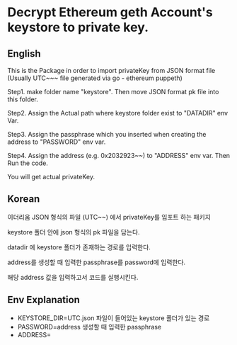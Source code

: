 # Decrypt Ethereum geth Account's keystore to private key.

## English

This is the Package in order to import privateKey from JSON format file (Usually UTC~~~ file generated via go - ethereum puppeth)

Step1. make folder name "keystore". Then move JSON format pk file into this folder.

Step2. Assign the Actual path where keystore folder exist to "DATADIR" env Var.

Step3. Assign the passphrase which you inserted when creating the address to "PASSWORD" env var.

Step4. Assign the address (e.g. 0x2032923~~) to "ADDRESS" env var. Then Run the code.

You will get actual privateKey.

## Korean

이더리움 JSON 형식의 파일 (UTC~~) 에서 privateKey를 임포트 하는 패키지

keystore 폴더 안에 json 형식의 pk 파일을 담는다.

datadir 에 keystore 폴더가 존재하는 경로를 입력한다.

address를 생성할 때 입력한 passphrase를 password에 입력한다.

해당 address 값을 입력하고서 코드를 실행시킨다.

## Env Explanation

- KEYSTORE_DIR=UTC.json 파일이 들어있는 keystore 폴더가 있는 경로
- PASSWORD=address 생성할 때 입력한 passphrase
- ADDRESS=
